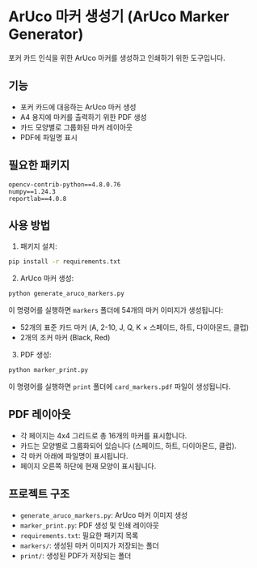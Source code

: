 # ArUco 마커 생성기 (ArUco Marker Generator)

포커 카드 인식을 위한 ArUco 마커를 생성하고 인쇄하기 위한 도구입니다.

## 기능

- 포커 카드에 대응하는 ArUco 마커 생성
- A4 용지에 마커를 출력하기 위한 PDF 생성
- 카드 모양별로 그룹화된 마커 레이아웃
- PDF에 파일명 표시

## 필요한 패키지

```
opencv-contrib-python==4.8.0.76
numpy==1.24.3
reportlab==4.0.8
```

## 사용 방법

1. 패키지 설치:
```bash
pip install -r requirements.txt
```

2. ArUco 마커 생성:
```bash
python generate_aruco_markers.py
```
이 명령어를 실행하면 `markers` 폴더에 54개의 마커 이미지가 생성됩니다:
- 52개의 표준 카드 마커 (A, 2-10, J, Q, K × 스페이드, 하트, 다이아몬드, 클럽)
- 2개의 조커 마커 (Black, Red)

3. PDF 생성:
```bash
python marker_print.py
```
이 명령어를 실행하면 `print` 폴더에 `card_markers.pdf` 파일이 생성됩니다.

## PDF 레이아웃

- 각 페이지는 4x4 그리드로 총 16개의 마커를 표시합니다.
- 카드는 모양별로 그룹화되어 있습니다 (스페이드, 하트, 다이아몬드, 클럽).
- 각 마커 아래에 파일명이 표시됩니다.
- 페이지 오른쪽 하단에 현재 모양이 표시됩니다.

## 프로젝트 구조

- `generate_aruco_markers.py`: ArUco 마커 이미지 생성
- `marker_print.py`: PDF 생성 및 인쇄 레이아웃
- `requirements.txt`: 필요한 패키지 목록
- `markers/`: 생성된 마커 이미지가 저장되는 폴더
- `print/`: 생성된 PDF가 저장되는 폴더 